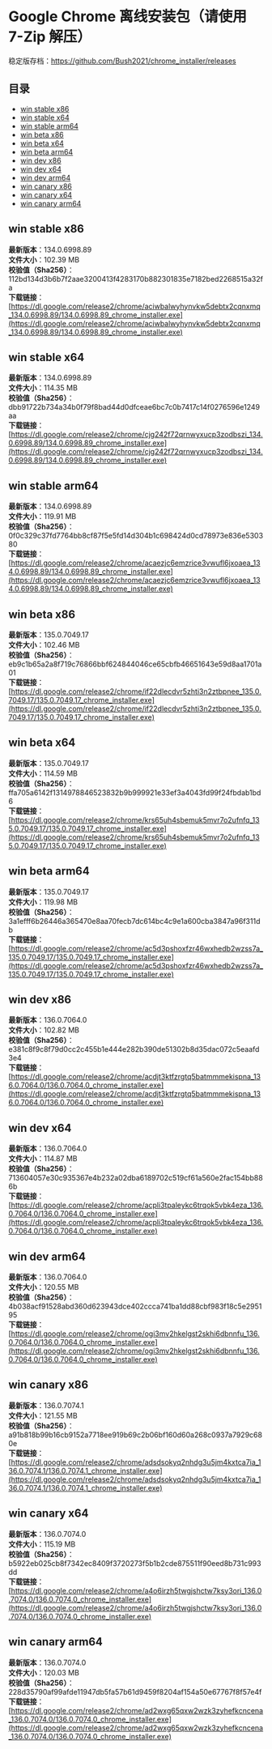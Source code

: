 # Google Chrome 离线安装包（请使用 7-Zip 解压）
稳定版存档：<https://github.com/Bush2021/chrome_installer/releases>

## 目录
* [win stable x86](https://github.com/Bush2021/chrome_installer?tab=readme-ov-file#win-stable-x86)
* [win stable x64](https://github.com/Bush2021/chrome_installer?tab=readme-ov-file#win-stable-x64)
* [win stable arm64](https://github.com/Bush2021/chrome_installer?tab=readme-ov-file#win-stable-arm64)
* [win beta x86](https://github.com/Bush2021/chrome_installer?tab=readme-ov-file#win-beta-x86)
* [win beta x64](https://github.com/Bush2021/chrome_installer?tab=readme-ov-file#win-beta-x64)
* [win beta arm64](https://github.com/Bush2021/chrome_installer?tab=readme-ov-file#win-beta-arm64)
* [win dev x86](https://github.com/Bush2021/chrome_installer?tab=readme-ov-file#win-dev-x86)
* [win dev x64](https://github.com/Bush2021/chrome_installer?tab=readme-ov-file#win-dev-x64)
* [win dev arm64](https://github.com/Bush2021/chrome_installer?tab=readme-ov-file#win-dev-arm64)
* [win canary x86](https://github.com/Bush2021/chrome_installer?tab=readme-ov-file#win-canary-x86)
* [win canary x64](https://github.com/Bush2021/chrome_installer?tab=readme-ov-file#win-canary-x64)
* [win canary arm64](https://github.com/Bush2021/chrome_installer?tab=readme-ov-file#win-canary-arm64)

## win stable x86
**最新版本**：134.0.6998.89  
**文件大小**：102.39 MB  
**校验值（Sha256）**：112bd134d3b6b7f2aae3200413f4283170b882301835e7182bed2268515a32fa  
**下载链接**：[https://dl.google.com/release2/chrome/aciwbalwyhynvkw5debtx2cqnxmq_134.0.6998.89/134.0.6998.89_chrome_installer.exe](https://dl.google.com/release2/chrome/aciwbalwyhynvkw5debtx2cqnxmq_134.0.6998.89/134.0.6998.89_chrome_installer.exe)  

## win stable x64
**最新版本**：134.0.6998.89  
**文件大小**：114.35 MB  
**校验值（Sha256）**：dbb91722b734a34b0f79f8bad44d0dfceae6bc7c0b7417c14f0276596e1249aa  
**下载链接**：[https://dl.google.com/release2/chrome/cjg242f72qrnwyxucp3zodbszi_134.0.6998.89/134.0.6998.89_chrome_installer.exe](https://dl.google.com/release2/chrome/cjg242f72qrnwyxucp3zodbszi_134.0.6998.89/134.0.6998.89_chrome_installer.exe)  

## win stable arm64
**最新版本**：134.0.6998.89  
**文件大小**：119.91 MB  
**校验值（Sha256）**：0f0c329c37fd7764bb8cf87f5e5fd14d304b1c698424d0cd78973e836e530380  
**下载链接**：[https://dl.google.com/release2/chrome/acaezjc6emzrice3vwufl6jxoaea_134.0.6998.89/134.0.6998.89_chrome_installer.exe](https://dl.google.com/release2/chrome/acaezjc6emzrice3vwufl6jxoaea_134.0.6998.89/134.0.6998.89_chrome_installer.exe)  

## win beta x86
**最新版本**：135.0.7049.17  
**文件大小**：102.46 MB  
**校验值（Sha256）**：eb9c1b65a2a8f719c76866bbf624844046ce65cbfb46651643e59d8aa1701a01  
**下载链接**：[https://dl.google.com/release2/chrome/if22dlecdvr5zhti3n2ztbpnee_135.0.7049.17/135.0.7049.17_chrome_installer.exe](https://dl.google.com/release2/chrome/if22dlecdvr5zhti3n2ztbpnee_135.0.7049.17/135.0.7049.17_chrome_installer.exe)  

## win beta x64
**最新版本**：135.0.7049.17  
**文件大小**：114.59 MB  
**校验值（Sha256）**：ffa705a6142f1314978846523832b9b999921e33ef3a4043fd99f24fbdab1bd6  
**下载链接**：[https://dl.google.com/release2/chrome/krs65uh4sbemuk5mvr7o2ufnfq_135.0.7049.17/135.0.7049.17_chrome_installer.exe](https://dl.google.com/release2/chrome/krs65uh4sbemuk5mvr7o2ufnfq_135.0.7049.17/135.0.7049.17_chrome_installer.exe)  

## win beta arm64
**最新版本**：135.0.7049.17  
**文件大小**：119.98 MB  
**校验值（Sha256）**：3a1efff6b26446a365470e8aa70fecb7dc614bc4c9e1a600cba3847a96f311db  
**下载链接**：[https://dl.google.com/release2/chrome/ac5d3pshoxfzr46wxhedb2wzss7a_135.0.7049.17/135.0.7049.17_chrome_installer.exe](https://dl.google.com/release2/chrome/ac5d3pshoxfzr46wxhedb2wzss7a_135.0.7049.17/135.0.7049.17_chrome_installer.exe)  

## win dev x86
**最新版本**：136.0.7064.0  
**文件大小**：102.82 MB  
**校验值（Sha256）**：e381c8f9c8f79d0cc2c455b1e444e282b390de51302b8d35dac072c5eaafd3e4  
**下载链接**：[https://dl.google.com/release2/chrome/acdjt3ktfzrgtq5batmmmekispna_136.0.7064.0/136.0.7064.0_chrome_installer.exe](https://dl.google.com/release2/chrome/acdjt3ktfzrgtq5batmmmekispna_136.0.7064.0/136.0.7064.0_chrome_installer.exe)  

## win dev x64
**最新版本**：136.0.7064.0  
**文件大小**：114.87 MB  
**校验值（Sha256）**：713604057e30c935367e4b232a02dba6189702c519cf61a560e2fac154bb886b  
**下载链接**：[https://dl.google.com/release2/chrome/acpli3tpaleykc6trqok5vbk4eza_136.0.7064.0/136.0.7064.0_chrome_installer.exe](https://dl.google.com/release2/chrome/acpli3tpaleykc6trqok5vbk4eza_136.0.7064.0/136.0.7064.0_chrome_installer.exe)  

## win dev arm64
**最新版本**：136.0.7064.0  
**文件大小**：120.55 MB  
**校验值（Sha256）**：4b038acf91528abd360d623943dce402ccca741ba1dd88cbf983f18c5e295195  
**下载链接**：[https://dl.google.com/release2/chrome/ogi3mv2hkelgst2skhi6dbnnfu_136.0.7064.0/136.0.7064.0_chrome_installer.exe](https://dl.google.com/release2/chrome/ogi3mv2hkelgst2skhi6dbnnfu_136.0.7064.0/136.0.7064.0_chrome_installer.exe)  

## win canary x86
**最新版本**：136.0.7074.1  
**文件大小**：121.55 MB  
**校验值（Sha256）**：a91b818b99b16cb9152a7718ee919b69c2b06bf160d60a268c0937a7929c680e  
**下载链接**：[https://dl.google.com/release2/chrome/adsdsokyq2nhdg3u5jm4kxtca7ia_136.0.7074.1/136.0.7074.1_chrome_installer.exe](https://dl.google.com/release2/chrome/adsdsokyq2nhdg3u5jm4kxtca7ia_136.0.7074.1/136.0.7074.1_chrome_installer.exe)  

## win canary x64
**最新版本**：136.0.7074.0  
**文件大小**：115.19 MB  
**校验值（Sha256）**：b5922eb025cb8f7342ec8409f3720273f5b1b2cde875511f90eed8b731c993dd  
**下载链接**：[https://dl.google.com/release2/chrome/a4o6irzh5twgjshctw7ksy3ori_136.0.7074.0/136.0.7074.0_chrome_installer.exe](https://dl.google.com/release2/chrome/a4o6irzh5twgjshctw7ksy3ori_136.0.7074.0/136.0.7074.0_chrome_installer.exe)  

## win canary arm64
**最新版本**：136.0.7074.0  
**文件大小**：120.03 MB  
**校验值（Sha256）**：228d35790af99afde11947db5fa57b61d9459f8204af154a50e67767f8f57e4f  
**下载链接**：[https://dl.google.com/release2/chrome/ad2wxg65qxw2wzk3zyhefkcncena_136.0.7074.0/136.0.7074.0_chrome_installer.exe](https://dl.google.com/release2/chrome/ad2wxg65qxw2wzk3zyhefkcncena_136.0.7074.0/136.0.7074.0_chrome_installer.exe)  

